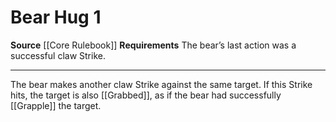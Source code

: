 ﻿---
actions: '[one-action]'
cost: null
element: null
frequency: null
id: '15'
name: Bear Hug
rarity: Common
requirement: "The bear\u2019s last action was a successful claw Strike."
school: null
source: '[[DATABASE/source/Core Rulebook|Core Rulebook]]'
trait: null
trigger: null
type: Action

---
# Bear Hug <span class="action-icon">1</span>

**Source** [[Core Rulebook]] 
**Requirements** The bear’s last action was a successful claw Strike.

---
The bear makes another claw Strike against the same target. If this Strike hits, the target is also [[Grabbed]], as if the bear had successfully [[Grapple]] the target.